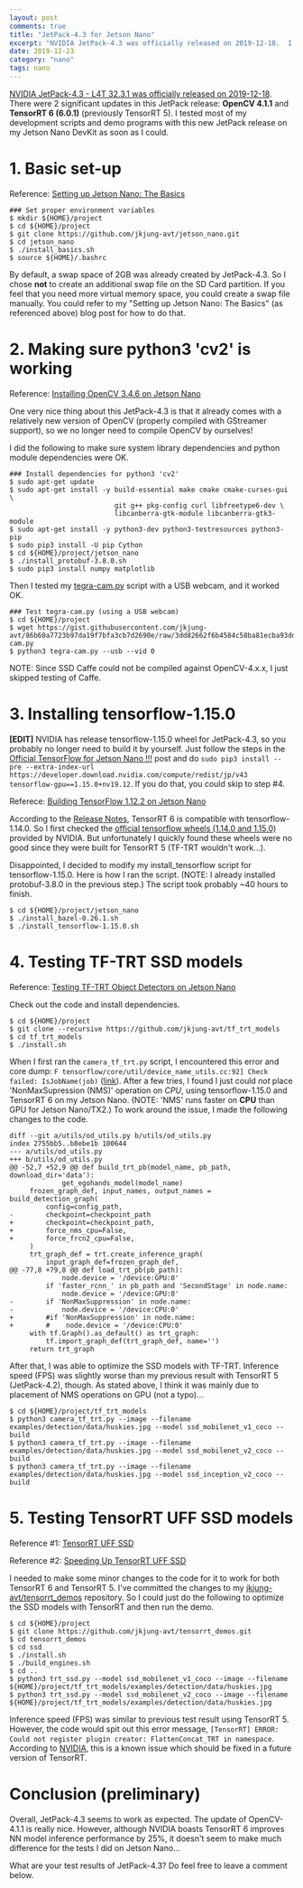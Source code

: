 ```yaml
---
layout: post
comments: true
title: "JetPack-4.3 for Jetson Nano"
excerpt: "NVIDIA JetPack-4.3 was officially released on 2019-12-18.  I tested it on my Jetson Nano DevKit as soon as I could."
date: 2019-12-23
category: "nano"
tags: nano
---
```


[NVIDIA JetPack-4.3 - L4T 32.3.1 was officially released on 2019-12-18](https://devtalk.nvidia.com/default/topic/1068583/jetson-nano/jetpack-4-3-l4t-r32-3-1-released/).  There were 2 significant updates in this JetPack release: **OpenCV 4.1.1** and **TensorRT 6 (6.0.1)** (previously TensorRT 5).  I tested most of my development scripts and demo programs with this new JetPack release on my Jetson Nano DevKit as soon as I could.

# 1. Basic set-up

Reference: [Setting up Jetson Nano: The Basics](https://jkjung-avt.github.io/setting-up-nano/)

```shell
### Set proper environment variables
$ mkdir ${HOME}/project
$ cd ${HOME}/project
$ git clone https://github.com/jkjung-avt/jetson_nano.git
$ cd jetson_nano
$ ./install_basics.sh
$ source ${HOME}/.bashrc
```

By default, a swap space of 2GB was already created by JetPack-4.3.  So I chose **not** to create an additional swap file on the SD Card partition.  If you feel that you need more virtual memory space, you could create a swap file manually.  You could refer to my "Setting up Jetson Nano: The Basics" (as referenced above) blog post for how to do that.

# 2. Making sure python3 'cv2' is working

Reference: [Installing OpenCV 3.4.6 on Jetson Nano](https://jkjung-avt.github.io/opencv-on-nano/)

One very nice thing about this JetPack-4.3 is that it already comes with a relatively new version of OpenCV (properly compiled with GStreamer support), so we no longer need to compile OpenCV by ourselves!

I did the following to make sure system library dependencies and python module dependencies were OK.

```shell
### Install dependencies for python3 'cv2'
$ sudo apt-get update
$ sudo apt-get install -y build-essential make cmake cmake-curses-gui \
                          git g++ pkg-config curl libfreetype6-dev \
                          libcanberra-gtk-module libcanberra-gtk3-module
$ sudo apt-get install -y python3-dev python3-testresources python3-pip
$ sudo pip3 install -U pip Cython
$ cd ${HOME}/project/jetson_nano
$ ./install_protobuf-3.8.0.sh
$ sudo pip3 install numpy matplotlib
```

Then I tested my [tegra-cam.py](https://gist.github.com/jkjung-avt/86b60a7723b97da19f7bfa3cb7d2690e) script with a USB webcam, and it worked OK.

```shell
### Test tegra-cam.py (using a USB webcam)
$ cd ${HOME}/project
$ wget https://gist.githubusercontent.com/jkjung-avt/86b60a7723b97da19f7bfa3cb7d2690e/raw/3dd82662f6b4584c58ba81ecba93dd6f52c3366c/tegra-cam.py
$ python3 tegra-cam.py --usb --vid 0
```

NOTE: Since SSD Caffe could not be compiled against OpenCV-4.x.x, I just skipped testing of Caffe.

# 3. Installing tensorflow-1.15.0

**[EDIT]** NVIDIA has release tensorflow-1.15.0 wheel for JetPack-4.3, so you probably no longer need to build it by yourself.  Just follow the steps in the [Official TensorFlow for Jetson Nano !!!](https://devtalk.nvidia.com/default/topic/1048776/jetson-nano/official-tensorflow-for-jetson-nano-/post/5322533/#5322533) post and do `sudo pip3 install --pre --extra-index-url https://developer.download.nvidia.com/compute/redist/jp/v43 tensorflow-gpu==1.15.0+nv19.12`.  If you do that, you could skip to step #4.

Referece: [Building TensorFlow 1.12.2 on Jetson Nano](https://jkjung-avt.github.io/build-tensorflow-1.12.2/) 

According to the [Release Notes](https://docs.nvidia.com/deeplearning/sdk/tensorrt-release-notes/tensorrt-6.html#rel_6-0-1), TensorRT 6 is compatible with tensorflow-1.14.0.  So I first checked the [official tensorflow wheels (1.14.0 and 1.15.0)](https://developer.download.nvidia.com/compute/redist/jp/v42/tensorflow-gpu/) provided by NVIDIA.  But unfortunately I quickly found these wheels were no good since they were built for TensorRT 5 (TF-TRT wouldn't work...).

Disappointed, I decided to modify my install_tensorflow script for tensorflow-1.15.0.  Here is how I ran the script.  (NOTE: I already installed protobuf-3.8.0 in the previous step.)  The script took probably ~40 hours to finish.

```shell
$ cd ${HOME}/project/jetson_nano
$ ./install_bazel-0.26.1.sh
$ ./install_tensorflow-1.15.0.sh
```

# 4. Testing TF-TRT SSD models

Reference: [Testing TF-TRT Object Detectors on Jetson Nano](https://jkjung-avt.github.io/tf-trt-on-nano/)

Check out the code and install dependencies.

```shell
$ cd ${HOME}/project
$ git clone --recursive https://github.com/jkjung-avt/tf_trt_models
$ cd tf_trt_models
$ ./install.sh
```

When I first ran the `camera_tf_trt.py` script, I encountered this error and core dump: `F tensorflow/core/util/device_name_utils.cc:92] Check failed: IsJobName(job)` ([link](https://github.com/tensorflow/tensorrt/issues/107)).  After a few tries, I found I just could *not* place 'NonMaxSupression (NMS)' operation on *CPU*, using tensorflow-1.15.0 and TensorRT 6 on my Jetson Nano. (NOTE: 'NMS' runs faster on **CPU** than GPU for Jetson Nano/TX2.)  To work around the issue, I made the following changes to the code.

```
diff --git a/utils/od_utils.py b/utils/od_utils.py
index 2755bb5..b8ebe1b 100644
--- a/utils/od_utils.py
+++ b/utils/od_utils.py
@@ -52,7 +52,9 @@ def build_trt_pb(model_name, pb_path, download_dir='data'):
             get_egohands_model(model_name)
     frozen_graph_def, input_names, output_names = build_detection_graph(
         config=config_path,
-        checkpoint=checkpoint_path
+        checkpoint=checkpoint_path,
+        force_nms_cpu=False,
+        force_frcn2_cpu=False,
     )
     trt_graph_def = trt.create_inference_graph(
         input_graph_def=frozen_graph_def,
@@ -77,8 +79,8 @@ def load_trt_pb(pb_path):
             node.device = '/device:GPU:0'
         if 'faster_rcnn_' in pb_path and 'SecondStage' in node.name:
             node.device = '/device:GPU:0'
-        if 'NonMaxSuppression' in node.name:
-            node.device = '/device:CPU:0'
+        #if 'NonMaxSuppression' in node.name:
+        #    node.device = '/device:CPU:0'
     with tf.Graph().as_default() as trt_graph:
         tf.import_graph_def(trt_graph_def, name='')
     return trt_graph
```

After that, I was able to optimize the SSD models with TF-TRT.  Inference speed (FPS) was slightly worse than my previous result with TensorRT 5 (JetPack-4.2), though.  As stated above, I think it was mainly due to placement of NMS operations on GPU (not a typo)...

```shell
$ cd ${HOME}/project/tf_trt_models
$ python3 camera_tf_trt.py --image --filename examples/detection/data/huskies.jpg --model ssd_mobilenet_v1_coco --build
$ python3 camera_tf_trt.py --image --filename examples/detection/data/huskies.jpg --model ssd_mobilenet_v2_coco --build
$ python3 camera_tf_trt.py --image --filename examples/detection/data/huskies.jpg --model ssd_inception_v2_coco --build
```

# 5. Testing TensorRT UFF SSD models

Reference #1: [TensorRT UFF SSD](https://jkjung-avt.github.io/tensorrt-ssd/)

Reference #2: [Speeding Up TensorRT UFF SSD](https://jkjung-avt.github.io/speed-up-trt-ssd/)

I needed to make some minor changes to the code for it to work for both TensorRT 6 and TensorRT 5.  I've committed the changes to my [jkjung-avt/tensorrt_demos](https://github.com/jkjung-avt/tensorrt_demos) repository.  So I could just do the following to optimize the SSD models with TensorRT and then run the demo.

```shell
$ cd ${HOME}/project
$ git clone https://github.com/jkjung-avt/tensorrt_demos.git
$ cd tensorrt_demos
$ cd ssd
$ ./install.sh
$ ./build_engines.sh
$ cd ..
$ python3 trt_ssd.py --model ssd_mobilenet_v1_coco --image --filename ${HOME}/project/tf_trt_models/examples/detection/data/huskies.jpg 
$ python3 trt_ssd.py --model ssd_mobilenet_v2_coco --image --filename ${HOME}/project/tf_trt_models/examples/detection/data/huskies.jpg 
```

Inference speed (FPS) was similar to previous test result using TensorRT 5.  However, the code would spit out this error message, `[TensorRT] ERROR: Could not register plugin creator: FlattenConcat_TRT in namespace`.  According to [NVIDIA](https://devtalk.nvidia.com/default/topic/1065233/tensorrt/-tensorrt-error-could-not-register-plugin-creator-flattenconcat_trt-in-namespace-/post/5394191/#5394191), this is a known issue which should be fixed in a future version of TensorRT.

# Conclusion (preliminary)

Overall, JetPack-4.3 seems to work as expected.  The update of OpenCV-4.1.1 is really nice.  However, although NVIDIA boasts TensorRT 6 improves NN model inference performance by 25%, it doesn't seem to make much difference for the tests I did on Jetson Nano...

What are your test results of JetPack-4.3?  Do feel free to leave a comment below.
